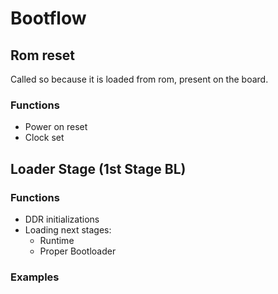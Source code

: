 # Bootflow
## Rom reset 
Called so because it is loaded from rom, present on the board.
### Functions 
- Power on reset
- Clock set

## Loader Stage (1st Stage BL)
### Functions
 - DDR initializations
 - Loading next stages:
	 - Runtime
	 - Proper Bootloader
### Examples

